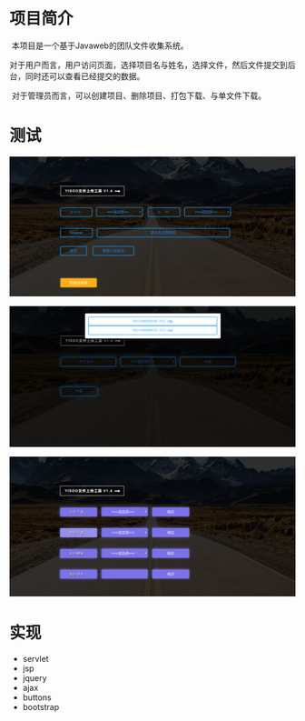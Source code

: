 # 项目简介

​	本项目是一个基于Javaweb的团队文件收集系统。

​	对于用户而言，用户访问页面，选择项目名与姓名，选择文件，然后文件提交到后台，同时还可以查看已经提交的数据。

​	对于管理员而言，可以创建项目、删除项目、打包下载、与单文件下载。



# 测试

![](https://raw.githubusercontent.com/mmciel/YiSoo-Upload-Test/master/temp-img/1%20(1).png)



![](https://raw.githubusercontent.com/mmciel/YiSoo-Upload-Test/master/temp-img/1%20(2).png)

![](https://raw.githubusercontent.com/mmciel/YiSoo-Upload-Test/master/temp-img/1%20(3).png)

# 实现

- servlet
- jsp
- jquery
- ajax
- buttons
- bootstrap

